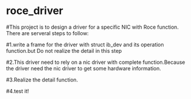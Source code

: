# roce_driver
#This project is to design a driver for a specific NIC with Roce function. There are serveral steps to follow:

#1.write a frame for the driver with struct ib_dev and its operation function.but Do not realize the detail in this step

#2.This driver need to rely on a nic driver with complete function.Because the driver need the nic driver to get some hardware information.

#3.Realize the detail function.

#4.test it!
